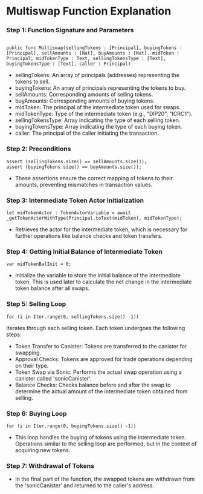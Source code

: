 # Multiswap Function Explanation

### Step 1: Function Signature and Parameters

```motoko

public func Multiswap(sellingTokens : [Principal], buyingTokens : [Principal], sellAmounts : [Nat], buyAmounts : [Nat], midToken : Principal, midTokenType : Text, sellingTokensType : [Text], buyingTokensType : [Text], caller : Principal)
```

- sellingTokens: An array of principals (addresses) representing the tokens to sell.
- buyingTokens: An array of principals representing the tokens to buy.
- sellAmounts: Corresponding amounts of selling tokens.
- buyAmounts: Corresponding amounts of buying tokens.
- midToken: The principal of the intermediate token used for swaps.
- midTokenType: Type of the intermediate token (e.g., "DIP20", "ICRC1").
- sellingTokensType: Array indicating the type of each selling token.
- buyingTokensType: Array indicating the type of each buying token.
- caller: The principal of the caller initiating the transaction.

### Step 2: Preconditions

```motoko
assert (sellingTokens.size() == sellAmounts.size());
assert (buyingTokens.size() == buyAmounts.size());
```

- These assertions ensure the correct mapping of tokens to their amounts, preventing mismatches in transaction values.

### Step 3: Intermediate Token Actor Initialization

```motoko
let midTokenActor : TokenActorVariable = await _getTokenActorWithType(Principal.toText(midToken), midTokenType);
```

- Retrieves the actor for the intermediate token, which is necessary for further operations like balance checks and token transfers.

### Step 4: Getting Initial Balance of Intermediate Token

```motoko
var midTokenBalInit = 0;
```

- Initialize the variable to store the initial balance of the intermediate token. This is used later to calculate the net change in the intermediate token balance after all swaps.

### Step 5: Selling Loop

```motoko
for (i in Iter.range(0, sellingTokens.size() -1))
```

Iterates through each selling token. Each token undergoes the following steps:

- Token Transfer to Canister: Tokens are transferred to the canister for swapping.
- Approval Checks: Tokens are approved for trade operations depending on their type.
- Token Swap via Sonic: Performs the actual swap operation using a canister called 'sonicCanister'.
- Balance Checks: Checks balance before and after the swap to determine the actual amount of the intermediate token obtained from selling.

### Step 6: Buying Loop

```motoko
for (i in Iter.range(0, buyingTokens.size() -1))
```

- This loop handles the buying of tokens using the intermediate token. Operations similar to the selling loop are performed, but in the context of acquiring new tokens.

### Step 7: Withdrawal of Tokens

- In the final part of the function, the swapped tokens are withdrawn from the 'sonicCanister' and returned to the caller's address.
